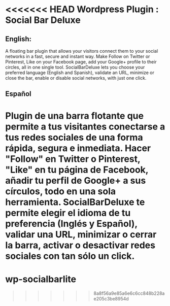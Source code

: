 <<<<<<< HEAD
Wordpress Plugin : Social Bar Deluxe
=====================================

English:
--------
A floating bar plugin that allows your visitors connect them to your social networks in a fast, secure and instant way. Make Follow on Twitter or Pinterest, Like on your Facebook page, add your Google+ profile to their circles, all in one single tool. SocialBarDeluxe lets you choose your preferred language (English and Spanish), validate an URL, minimize or close the bar, enable or disable social networks, with just one click.

Español
--------
Plugin de una barra flotante que permite a tus visitantes conectarse a tus redes sociales de una forma rápida, segura e inmediata. Hacer "Follow" en Twitter o Pinterest, "Like" en tu página de Facebook, añadir tu perfil de Google+ a sus círculos, todo en una sola herramienta. SocialBarDeluxe te permite elegir el idioma de tu preferencia (Inglés y Español), validar una URL, minimizar o cerrar la barra, activar o desactivar redes sociales con tan sólo un click.
=======
wp-socialbarlite
================
>>>>>>> 8a8f56a9e85a6e6c6cc848b228ae205c3be8954d
